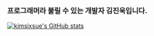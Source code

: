 ### 프로그래머라 불릴 수 있는 개발자 김진욱입니다.

[![kimsixsue's GitHub stats](https://github-readme-stats.vercel.app/api?username=kimsixsue)](https://github.com/anuraghazra/github-readme-stats&theme=highcontrast)
